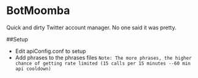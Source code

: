 # BotMoomba
Quick and dirty Twitter account manager. No one said it was pretty.

##Setup
* Edit apiConfig.conf to setup
* Add phrases to the phrases files
`Note: The more phrases, the higher chance of getting rate limited (15 calls per 15 minutes --60 min api cooldown)`
